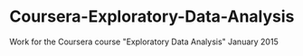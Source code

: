 # Coursera-Exploratory-Data-Analysis
Work for the Coursera course "Exploratory Data Analysis" January 2015

